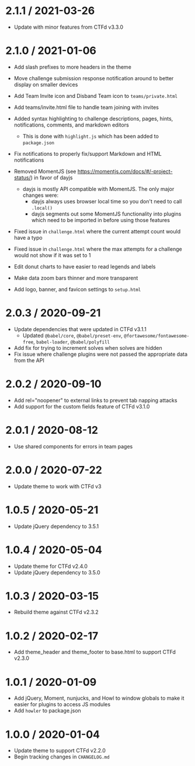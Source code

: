 # 2.1.1 / 2021-03-26

- Update with minor features from CTFd v3.3.0

# 2.1.0 / 2021-01-06

- Add slash prefixes to more headers in the theme
- Move challenge submission response notification around to better display on smaller devices

- Add Team Invite icon and Disband Team icon to `teams/private.html`
- Add teams/invite.html file to handle team joining with invites
- Added syntax highlighting to challenge descriptions, pages, hints, notifications, comments, and markdown editors
  - This is done with `highlight.js` which has been added to `package.json`
- Fix notifications to properly fix/support Markdown and HTML notifications
- Removed MomentJS (see https://momentjs.com/docs/#/-project-status/) in favor of dayjs
  - dayjs is mostly API compatible with MomentJS. The only major changes were:
    - dayjs always uses browser local time so you don't need to call `.local()`
    - dayjs segments out some MomentJS functionality into plugins which need to be imported in before using those features
- Fixed issue in `challenge.html` where the current attempt count would have a typo
- Fixed issue in `challenge.html` where the max attempts for a challenge would not show if it was set to 1
- Edit donut charts to have easier to read legends and labels
- Make data zoom bars thinner and more transparent
- Add logo, banner, and favicon settings to `setup.html`

# 2.0.3 / 2020-09-21

- Update dependencies that were updated in CTFd v3.1.1
  - Updated `@babel/core`, `@babel/preset-env`, `@fortawesome/fontawesome-free`, `babel-loader`, `@babel/polyfill`
- Add fix for trying to increment solves when solves are hidden
- Fix issue where challenge plugins were not passed the appropriate data from the API

# 2.0.2 / 2020-09-10

- Add rel="noopener" to external links to prevent tab napping attacks
- Add support for the custom fields feature of CTFd v3.1.0

# 2.0.1 / 2020-08-12

- Use shared components for errors in team pages

# 2.0.0 / 2020-07-22

- Update theme to work with CTFd v3

# 1.0.5 / 2020-05-21

- Update jQuery dependency to 3.5.1

# 1.0.4 / 2020-05-04

- Update theme for CTFd v2.4.0
- Update jQuery dependency to 3.5.0

# 1.0.3 / 2020-03-15

- Rebuild theme against CTFd v2.3.2

# 1.0.2 / 2020-02-17

- Add theme_header and theme_footer to base.html to support CTFd v2.3.0

# 1.0.1 / 2020-01-09

- Add jQuery, Moment, nunjucks, and Howl to window globals to make it easier for plugins to access JS modules
- Add `howler` to package.json

# 1.0.0 / 2020-01-04

- Update theme to support CTFd v2.2.0
- Begin tracking changes in `CHANGELOG.md`
